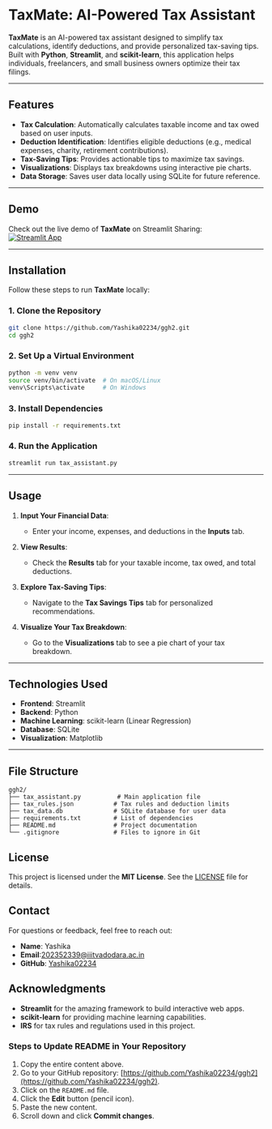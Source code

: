 
# **TaxMate: AI-Powered Tax Assistant**

**TaxMate** is an AI-powered tax assistant designed to simplify tax calculations, identify deductions, and provide personalized tax-saving tips. Built with **Python**, **Streamlit**, and **scikit-learn**, this application helps individuals, freelancers, and small business owners optimize their tax filings.

---

## **Features**
- **Tax Calculation**: Automatically calculates taxable income and tax owed based on user inputs.
- **Deduction Identification**: Identifies eligible deductions (e.g., medical expenses, charity, retirement contributions).
- **Tax-Saving Tips**: Provides actionable tips to maximize tax savings.
- **Visualizations**: Displays tax breakdowns using interactive pie charts.
- **Data Storage**: Saves user data locally using SQLite for future reference.

---

## **Demo**
Check out the live demo of **TaxMate** on Streamlit Sharing:  
[![Streamlit App](https://static.streamlit.io/badges/streamlit_badge_black_white.svg)](https://share.streamlit.io/Yashika02234/ggh2/tax_assistant.py)

---

## **Installation**
Follow these steps to run **TaxMate** locally:

### **1. Clone the Repository**
```bash
git clone https://github.com/Yashika02234/ggh2.git
cd ggh2
```

### **2. Set Up a Virtual Environment**
```bash
python -m venv venv
source venv/bin/activate  # On macOS/Linux
venv\Scripts\activate     # On Windows
```

### **3. Install Dependencies**
```bash
pip install -r requirements.txt
```

### **4. Run the Application**
```bash
streamlit run tax_assistant.py
```

---

## **Usage**
1. **Input Your Financial Data**:
   - Enter your income, expenses, and deductions in the **Inputs** tab.
   
2. **View Results**:
   - Check the **Results** tab for your taxable income, tax owed, and total deductions.

3. **Explore Tax-Saving Tips**:
   - Navigate to the **Tax Savings Tips** tab for personalized recommendations.

4. **Visualize Your Tax Breakdown**:
   - Go to the **Visualizations** tab to see a pie chart of your tax breakdown.

---

## **Technologies Used**
- **Frontend**: Streamlit
- **Backend**: Python
- **Machine Learning**: scikit-learn (Linear Regression)
- **Database**: SQLite
- **Visualization**: Matplotlib

---

## **File Structure**
```
ggh2/
├── tax_assistant.py          # Main application file
├── tax_rules.json           # Tax rules and deduction limits
├── tax_data.db              # SQLite database for user data
├── requirements.txt         # List of dependencies
├── README.md                # Project documentation
└── .gitignore               # Files to ignore in Git
```


## **License**
This project is licensed under the **MIT License**. See the [LICENSE](LICENSE) file for details.


## **Contact**
For questions or feedback, feel free to reach out:  
- **Name**: Yashika  
- **Email**:202352339@iiitvadodara.ac.in 
- **GitHub**: [Yashika02234](https://github.com/Yashika02234)



## **Acknowledgments**
- **Streamlit** for the amazing framework to build interactive web apps.
- **scikit-learn** for providing machine learning capabilities.
- **IRS** for tax rules and regulations used in this project.


### **Steps to Update README in Your Repository**
1. Copy the entire content above.
2. Go to your GitHub repository: [https://github.com/Yashika02234/ggh2](https://github.com/Yashika02234/ggh2).
3. Click on the `README.md` file.
4. Click the **Edit** button (pencil icon).
5. Paste the new content.
6. Scroll down and click **Commit changes**.

